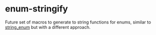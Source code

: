 # enum-stringify

Future set of macros to generate to string functions for enums, similar to [string_enum](https://crates.io/crates/string-enum) but with a different approach.
